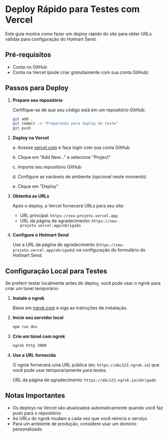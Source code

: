 # Deploy Rápido para Testes com Vercel

Este guia mostra como fazer um deploy rápido do site para obter URLs válidas para configuração do Hotmart Send.

## Pré-requisitos

- Conta no GitHub
- Conta na Vercel (pode criar gratuitamente com sua conta GitHub)

## Passos para Deploy

1. **Prepare seu repositório**

   Certifique-se de que seu código está em um repositório GitHub:
   ```bash
   git add .
   git commit -m "Preparando para deploy de teste"
   git push
   ```

2. **Deploy na Vercel**

   a. Acesse [vercel.com](https://vercel.com) e faça login com sua conta GitHub
   
   b. Clique em "Add New..." e selecione "Project"
   
   c. Importe seu repositório GitHub
   
   d. Configure as variáveis de ambiente (opcional neste momento)
   
   e. Clique em "Deploy"

3. **Obtenha as URLs**

   Após o deploy, a Vercel fornecerá URLs para seu site:
   
   - URL principal: `https://seu-projeto.vercel.app`
   - URL da página de agradecimento: `https://seu-projeto.vercel.app/obrigado`

4. **Configure o Hotmart Send**

   Use a URL da página de agradecimento (`https://seu-projeto.vercel.app/obrigado`) na configuração do formulário do Hotmart Send.

## Configuração Local para Testes

Se preferir testar localmente antes do deploy, você pode usar o ngrok para criar um túnel temporário:

1. **Instale o ngrok**

   Baixe em [ngrok.com](https://ngrok.com) e siga as instruções de instalação.

2. **Inicie seu servidor local**

   ```bash
   npm run dev
   ```

3. **Crie um túnel com ngrok**

   ```bash
   ngrok http 3000
   ```

4. **Use a URL fornecida**

   O ngrok fornecerá uma URL pública (ex: `https://abc123.ngrok.io`) que você pode usar temporariamente para testes.
   
   URL da página de agradecimento: `https://abc123.ngrok.io/obrigado`

## Notas Importantes

- Os deploys na Vercel são atualizados automaticamente quando você faz push para o repositório
- As URLs do ngrok mudam a cada vez que você reinicia o serviço
- Para um ambiente de produção, considere usar um domínio personalizado
